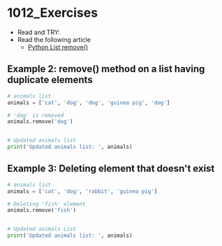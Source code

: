# 1012_Exercises
- Read and TRY: 
- Read the following article 
  - [Python List remove()](https://www.programiz.com/python-programming/methods/list/remove)
## Example 2: remove() method on a list having duplicate elements
```python
# animals list
animals = ['cat', 'dog', 'dog', 'guinea pig', 'dog']

# 'dog' is removed
animals.remove('dog')


# Updated animals list
print('Updated animals list: ', animals)
```

## Example 3: Deleting element that doesn't exist
```python
# animals list
animals = ['cat', 'dog', 'rabbit', 'guinea pig']

# Deleting 'fish' element
animals.remove('fish')


# Updated animals List
print('Updated animals list: ', animals)
```
